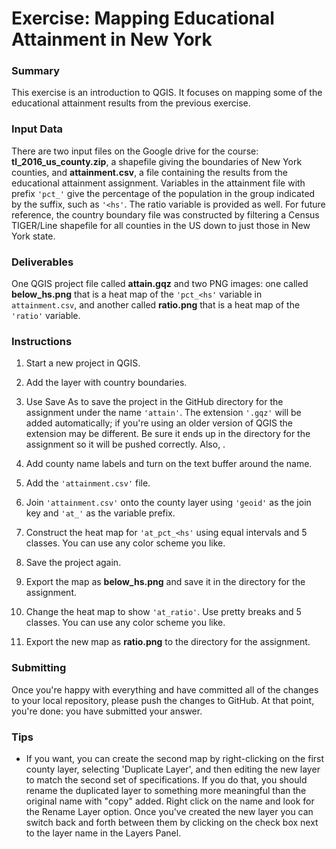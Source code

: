 # Exercise: Mapping Educational Attainment in New York

### Summary

This exercise is an introduction to QGIS. It focuses on mapping some of 
the educational attainment results from the previous exercise.

### Input Data

There are two input files on the Google drive for the course: 
**tl_2016_us_county.zip**, a shapefile giving the boundaries of New York 
counties, and **attainment.csv**, a file containing the results from the 
educational attainment assignment. Variables in the attainment file with 
prefix `'pct_'` give the percentage of the population in the group indicated 
by the suffix, such as `'<hs'`. The ratio variable is provided as well. For 
future reference, the country boundary file was constructed by filtering a 
Census TIGER/Line shapefile for all counties in the US down to just 
those in New York state.

### Deliverables

One QGIS project file called **attain.gqz** and two PNG images: one called
**below_hs.png** that is a heat map of the `'pct_<hs'` variable in 
`attainment.csv`, and another called **ratio.png** that is a heat map of 
the `'ratio'` variable. 

### Instructions

1. Start a new project in QGIS.

1. Add the layer with country boundaries.

1. Use Save As to save the project in the GitHub directory for the 
assignment under the name `'attain'`. The extension `'.gqz'` will 
be added automatically; if you're using an older version of QGIS the 
extension may be different. Be sure it ends up in the directory for the 
assignment so it will be pushed correctly. Also, .

1. Add county name labels and turn on the text buffer around the name.

1. Add the `'attainment.csv'` file.

1. Join `'attainment.csv'` onto the county layer using `'geoid'` as the 
join key and `'at_'` as the variable prefix.

1. Construct the heat map for `'at_pct_<hs'` using equal intervals and 5 
classes. You can use any color scheme you like.

1. Save the project again.

1. Export the map as **below_hs.png** and save it in the directory 
for the assignment.

1. Change the heat map to show `'at_ratio'`. Use pretty breaks and
5 classes. You can use any color scheme you like.

1. Export the new map as **ratio.png** to the directory for the assignment.

### Submitting

Once you're happy with everything and have committed all of the changes to
your local repository, please push the changes to GitHub. At that point, 
you're done: you have submitted your answer.

### Tips

+ If you want, you can create the second map by right-clicking on the first
county layer, selecting 'Duplicate Layer', and then editing the new layer
to match the second set of specifications. If you do that, you should 
rename the duplicated layer to something more meaningful than the original
name with "copy" added. Right click on the name and look for the Rename 
Layer option. Once you've created the new layer you can switch back and 
forth between them by clicking on the check box next to the layer name 
in the Layers Panel.